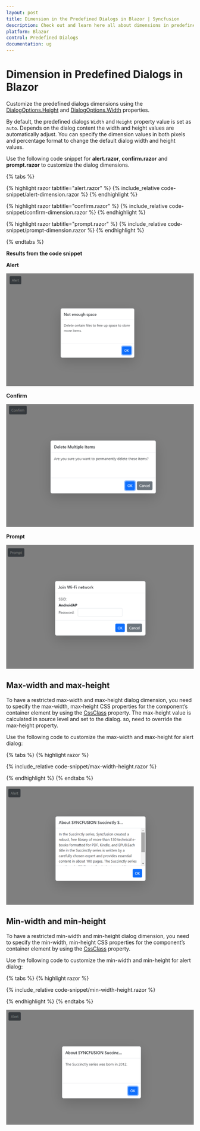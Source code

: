 ```yaml
---
layout: post
title: Dimension in the Predefined Dialogs in Blazor | Syncfusion
description: Check out and learn here all about dimensions in predefined dialogs in blazor and much more details.
platform: Blazor
control: Predefined Dialogs
documentation: ug
---
```


# Dimension in Predefined Dialogs in Blazor

Customize the predefined dialogs dimensions using the [DialogOptions.Height](https://help.syncfusion.com/cr/blazor/Syncfusion.Blazor.Popups.DialogOptions.html#Syncfusion_Blazor_Popups_DialogOptions_Height) and [DialogOptions.Width](https://help.syncfusion.com/cr/blazor/Syncfusion.Blazor.Popups.DialogOptions.html#Syncfusion_Blazor_Popups_DialogOptions_Width) properties.

By default, the predefined dialogs `Width` and `Height` property value is set as `auto`. Depends on the dialog content the width and height values are automatically adjust. You can specify the dimension values in both pixels and percentage format to change the default dialog width and height values.

Use the following code snippet for **alert.razor**, **confirm.razor** and **prompt.razor** to customize the dialog dimensions.

{% tabs %}

{% highlight razor tabtitle="alert.razor" %}
{% include_relative code-snippet/alert-dimension.razor %}
{% endhighlight %}

{% highlight razor tabtitle="confirm.razor" %}
{% include_relative code-snippet/confirm-dimension.razor %}
{% endhighlight %}

{% highlight razor tabtitle="prompt.razor" %}
{% include_relative code-snippet/prompt-dimension.razor %}
{% endhighlight %}

{% endtabs %}

**Results from the code snippet**

**Alert**

![Alert dimension Dialog](./images/blazor-alert-dimension.png)

**Confirm**

![confirm dimension Dialog](./images/blazor-confirm-dimension.png)

**Prompt**

![prompt dimension Dialog](./images/blazor-prompt-dimension.png)

## Max-width and max-height

To have a restricted max-width and max-height dialog dimension, you need to specify the max-width, max-height CSS properties for the component’s container element by using the [CssClass](https://help.syncfusion.com/cr/blazor/Syncfusion.Blazor.Popups.DialogOptions.html#Syncfusion_Blazor_Popups_DialogOptions_CssClass) property. The max-height value is calculated in source level and set to the dialog. so, need to override the max-height property.

Use the following code to customize the max-width and max-height for alert dialog:

{% tabs %}
{% highlight razor %}

{% include_relative code-snippet/max-width-height.razor %}

{% endhighlight %}
{% endtabs %}

![Max width and height](./images/blazor-max-width-height.png)

## Min-width and min-height

To have a restricted min-width and min-height dialog dimension, you need to specify the min-width, min-height CSS properties for the component’s container element by using the [CssClass](https://help.syncfusion.com/cr/blazor/Syncfusion.Blazor.Popups.DialogOptions.html#Syncfusion_Blazor_Popups_DialogOptions_CssClass) property.

Use the following code to customize the min-width and min-height for alert dialog:

{% tabs %}
{% highlight razor %}

{% include_relative code-snippet/min-width-height.razor %}

{% endhighlight %}
{% endtabs %}


![Min width and height](./images/blazor-min-width-height.png)